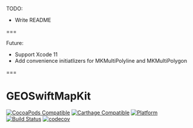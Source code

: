 TODO:

- Write README

===

Future:

- Support Xcode 11
- Add convenience initiatlizers for MKMultiPolyline and MKMultiPolygon

===

# GEOSwiftMapKit

[![CocoaPods Compatible](https://img.shields.io/cocoapods/v/GEOSwiftMapKit.svg)](https://cocoapods.org/pods/GEOSwiftMapKit)
[![Carthage Compatible](https://img.shields.io/badge/Carthage-compatible-4BC51D.svg?style=flat)](https://github.com/Carthage/Carthage)
[![Platform](https://img.shields.io/cocoapods/p/GEOSwiftMapKit.svg?style=flat)](https://github.com/GEOSwift/GEOSwiftMapKit)
[![Build Status](https://travis-ci.org/GEOSwift/GEOSwiftMapKit.svg?branch=master)](https://travis-ci.org/GEOSwift/GEOSwiftMapKit)
[![codecov](https://codecov.io/gh/GEOSwift/GEOSwiftMapKit/branch/master/graph/badge.svg)](https://codecov.io/gh/GEOSwift/GEOSwiftMapKit)
